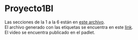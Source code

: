 # Proyecto1BI
Las secciones de la 1 a la 6 están en [este archivo](Etapa%201/Proyecto1_Etapa1.ipynb).\
El archivo generado con las etiquetas se encuentra en este [link](Etapa%201/TestODScat_345_Predecido.xlsx).\
El video se encuentra publicado en el padlet. 
